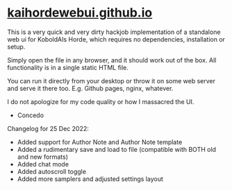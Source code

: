 # [kaihordewebui.github.io](kaihordewebui.github.io)

This is a very quick and very dirty hackjob implementation of a standalone web ui for KoboldAIs Horde, which requires no dependencies, installation or setup.

Simply open the file in any browser, and it should work out of the box. All functionality is in a single static HTML file.

You can run it directly from your desktop or throw it on some web server and serve it there too. E.g. Github pages, nginx, whatever.

I do not apologize for my code quality or how I massacred the UI.

- Concedo

Changelog for 25 Dec 2022:
- Added support for Author Note and Author Note template
- Added a rudimentary save and load to file (compatible with BOTH old and new formats)
- Added chat mode
- Added autoscroll toggle
- Added more samplers and adjusted settings layout